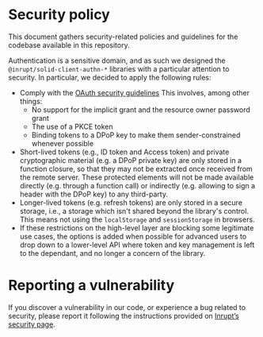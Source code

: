 # Security policy

This document gathers security-related policies and guidelines for the codebase
available in this repository.

Authentication is a sensitive domain, and as such we designed the `@inrupt/solid-client-authn-*`
libraries with a particular attention to security. In particular,
we decided to apply the following rules:

- Comply with the [OAuth security guidelines](https://tools.ietf.org/id/draft-ietf-oauth-security-topics-15.html)
  This involves, among other things:
  - No support for the implicit grant and the resource owner password grant
  - The use of a PKCE token
  - Binding tokens to a DPoP key to make them sender-constrained whenever possible
- Short-lived tokens (e.g., ID token and Access token) and private cryptographic
  material (e.g. a DPoP private key) are only stored in a function closure, so that
  they may not be extracted once received from the remote server. These protected
  elements will not be made available directly (e.g. through a function call) or
  indirectly (e.g. allowing to sign a header with the DPoP key) to any third-party.
- Longer-lived tokens (e.g. refresh tokens) are only stored in a secure storage,
  i.e., a storage which isn't shared beyond the library's control. This means not using
  the `localStorage` and `sessionStorage` in browsers.
- If these restrictions on the high-level layer are blocking some legitimate use
  cases, the options is added when possible for advanced users to drop down to a
  lower-level API where token and key management is left to the dependant, and no
  longer a concern of the library.

# Reporting a vulnerability

If you discover a vulnerability in our code, or experience a bug related to security,
please report it following the instructions provided on [Inrupt’s security page](https://inrupt.com/security/).
